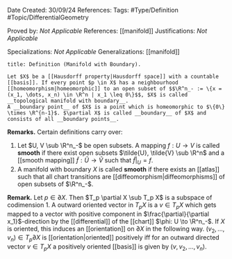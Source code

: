 <div class="topSpace"></div>

Date Created: 30/09/24
References: 
Tags: #Type/Definition #Topic/DifferentialGeometry 

Proved by: <i>Not Applicable</i>
References: [[manifold]]
Justifications: <i>Not Applicable</i>

Specializations: <i>Not Applicable</i>
Generalizations: [[manifold]]

``` ad-Definition
title: Definition (Manifold with Boundary).

Let $X$ be a [[Hausdorff property|Hausdorff space]] with a countable [[basis]]. If every point $p \in X$ has a neighbourhood [[homeomorphism|homeomorphic]] to an open subset of $$\R^n_- := \{x = (x_1, \dots, x_n) \in \R^n | x_1 \leq 0\}$$, $X$ is called __topological manifold with boundary__.
A __boundary point__ of $X$ is a point which is homeomorphic to $\{0\} \times \R^{n-1}$. $\partial X$ is called __boundary__ of $X$ and consists of all __boundary points__.

```

**Remarks.**
Certain definitions carry over:
1. Let $U, V \sub \R^n_-$ be open subsets. A mapping $f: U \to V$ is called __smooth__ if there exist open subsets $\tilde{U}, \tilde{V} \sub \R^n$ and a [[smooth mapping]] $\tilde{f}: \tilde{U} \to \tilde{V}$ such that $\tilde{f}|_U = f$.
2. A manifold with boundary $X$ is called __smooth__ if there exists an [[atlas]] such that all chart transitions are [[diffeomorphism|diffeomorphisms]] of open subsets of $\R^n_-$.

**Remark.**
Let $p \in \partial X$. Then $T_p \partial X \sub T_p X$ is a subspace of codimension $1$. A outward oriented vector in $T_pX$ is a $v \in T_pX$ which gets mapped to a vector with positive component in $\frac{\partial}{\partial x_1}$-direction by the [[differential]] of the [[chart]] $\phi: U \to \R^n_-$.
If $X$ is oriented, this induces an [[orientation]] on $\partial X$ in the following way.  $(v_2, \dots, v_n) \in T_p \partial X$ is [[orientation|oriented]] positively iff for an outward directed vector $v \in T_pX$ a positively oriented [[basis]] is given by $(v, v_2, \dots, v_n)$.